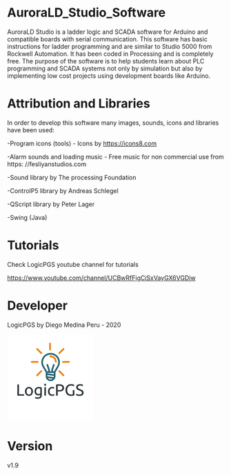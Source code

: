 # AuroraLD_Studio_Software
AuroraLD Studio is a ladder logic and SCADA software for Arduino and compatible boards with serial communication. This software has basic instructions for ladder programming and are similar to Studio 5000 from Rockwell Automation. It has been coded in Processing and is completely free. The purpose of the software is to help students learn about PLC programming and SCADA systems not only by simulation but also by implementing low cost projects using development boards like Arduino.

# Attribution and Libraries
In order to develop this software many images, sounds, icons and libraries have been used:

 -Program icons (tools) - Icons by https://icons8.com
 
 -Alarm sounds and loading music - Free music for non commercial use from https: //fesliyanstudios.com
 
 -Sound library by The processing Foundation
 
 -ControlP5 library by Andreas Schlegel
 
 -QScript library by Peter Lager
 
 -Swing (Java)
 
# Tutorials
Check LogicPGS youtube channel for tutorials

https://www.youtube.com/channel/UCBwRfFjgCiSxVayGX6VGDiw

# Developer
LogicPGS by Diego Medina
Peru - 2020

![LOGO](Images/LogicPGS_Logo.png)

# Version
v1.9
